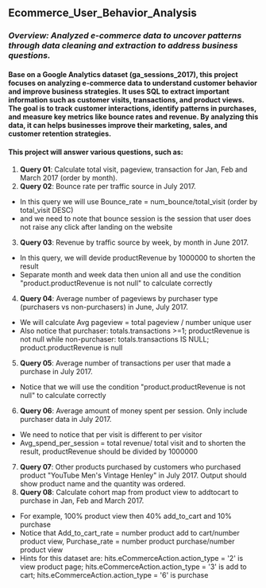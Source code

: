 ## Ecommerce_User_Behavior_Analysis
### *Overview: Analyzed e-commerce data to uncover patterns through data cleaning and extraction to address business questions.*
#### Base on a Google Analytics dataset (ga_sessions_2017), this project focuses on analyzing e-commerce data to understand customer behavior and improve business strategies. It uses SQL to extract important information such as customer visits, transactions, and product views. The goal is to track customer interactions, identify patterns in purchases, and measure key metrics like bounce rates and revenue. By analyzing this data, it can helps businesses improve their marketing, sales, and customer retention strategies.
#### This project will answer various questions, such as:
1. **Query 01**: Calculate total visit, pageview, transaction for Jan, Feb and March 2017 (order by month).
2. **Query 02**: Bounce rate per traffic source in July 2017.
- In this query we will use Bounce_rate = num_bounce/total_visit (order by total_visit DESC)
- and we need to note that bounce session is the session that user does not raise any click after landing on the website
3. **Query 03**: Revenue by traffic source by week, by month in June 2017.
- In this query, we will devide productRevenue by 1000000 to shorten the result
- Separate month and week data then union all and use the condition "product.productRevenue is not null" to calculate correctly
4. **Query 04**: Average number of pageviews by purchaser type (purchasers vs non-purchasers) in June, July 2017.
- We will calculate Avg pageview = total pageview / number unique user
- Also notice that purchaser: totals.transactions >=1; productRevenue is not null while non-purchaser: totals.transactions IS NULL;  product.productRevenue is null
5. **Query 05**: Average number of transactions per user that made a purchase in July 2017.
- Notice that we will use the condition "product.productRevenue is not null" to calculate correctly
6. **Query 06**: Average amount of money spent per session. Only include purchaser data in July 2017.
- We need to notice that per visit is different to per visitor
- Avg_spend_per_session = total revenue/ total visit and to shorten the result, productRevenue should be divided by 1000000
7. **Query 07**: Other products purchased by customers who purchased product "YouTube Men's Vintage Henley" in July 2017. Output should show product name and the quantity was ordered.
8. **Query 08**: Calculate cohort map from product view to addtocart to purchase in Jan, Feb and March 2017.
- For example, 100% product view then 40% add_to_cart and 10% purchase
- Notice that Add_to_cart_rate = number product add to cart/number product view, Purchase_rate = number product purchase/number product view
- Hints for this dataset are: hits.eCommerceAction.action_type = '2' is view product page; hits.eCommerceAction.action_type = '3' is add to cart; hits.eCommerceAction.action_type = '6' is purchase
